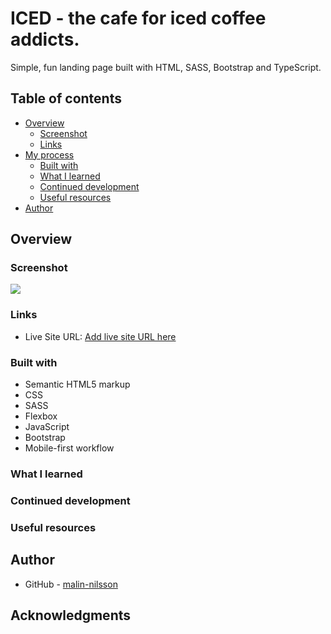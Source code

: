 # ICED - the cafe for iced coffee addicts.
Simple, fun landing page built with HTML, SASS, Bootstrap and TypeScript.

## Table of contents

- [Overview](#overview)
  - [Screenshot](#screenshot)
  - [Links](#links)
- [My process](#my-process)
  - [Built with](#built-with)
  - [What I learned](#what-i-learned)
  - [Continued development](#continued-development)
  - [Useful resources](#useful-resources)
- [Author](#author)

## Overview

### Screenshot

![](images/screenshot.jpg)

### Links

- Live Site URL: [Add live site URL here](https://your-live-site-url.com)

### Built with

- Semantic HTML5 markup
- CSS
- SASS
- Flexbox
- JavaScript
- Bootstrap
- Mobile-first workflow

### What I learned


### Continued development

### Useful resources

## Author

- GitHub - [malin-nilsson](https://github.com/malin-nilsson)

## Acknowledgments
